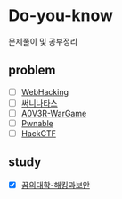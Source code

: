# Do-you-know
문제풀이 및 공부정리 

## problem

- [ ] [WebHacking](http://webhacking.kr)
- [ ] [써니나타스](guide/suninatas.md)
- [ ] [A0V3R-WarGame](guide/aover-wargame.md)
- [ ] [Pwnable](guide/pwnable.md)
- [ ] [HackCTF](guide/hackctf.md)

## study

- [x] [꿈의대학-해킹과보안](guide/Dreamschool-hack-and-security.md)
